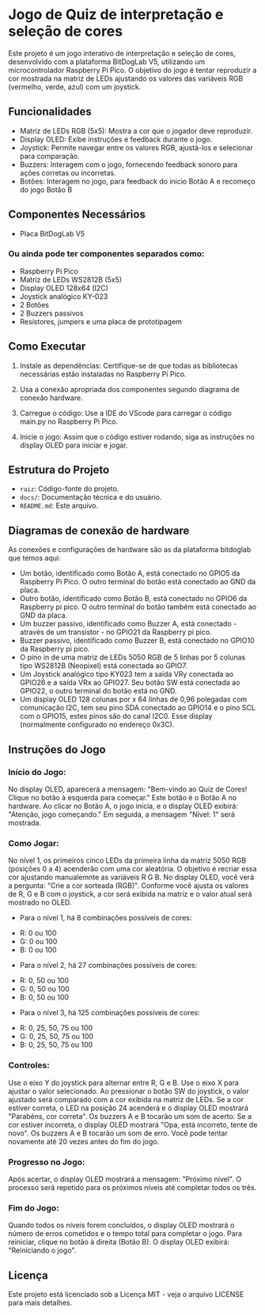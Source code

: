 # Jogo de Quiz de interpretação e seleção de cores

Este projeto é um jogo interativo de interpretação e seleção de cores, desenvolvido com a plataforma BitDogLab V5, utilizando um microcontrolador Raspberry Pi Pico. O objetivo do jogo é tentar reproduzir a cor mostrada na matriz de LEDs ajustando os valores das variáveis RGB (vermelho, verde, azul) com um joystick.

## Funcionalidades

- Matriz de LEDs RGB (5x5): Mostra a cor que o jogador deve reproduzir.
- Display OLED: Exibe instruções e feedback durante o jogo.
- Joystick: Permite navegar entre os valores RGB, ajustá-los e selecionar para comparação.
- Buzzers: Interagem com o jogo, fornecendo feedback sonoro para ações corretas ou incorretas.
- Botões: Interagem no jogo, para feedback do inicio Botão A e recomeço do jogo Botão B

## Componentes Necessários
- Placa BitDogLab V5
  
### Ou ainda pode ter componentes separados como:
  - Raspberry Pi Pico
  - Matriz de LEDs WS2812B (5x5)
  - Display OLED 128x64 (I2C)
  - Joystick analógico KY-023
  - 2 Botões
  - 2 Buzzers passivos
  - Resistores, jumpers e uma placa de prototipagem

## Como Executar

1. Instale as dependências: Certifique-se de que todas as bibliotecas necessárias estão instaladas no Raspberry Pi Pico.

2. Usa a conexão apropriada dos componentes segundo diagrama de conexão hardware.

3. Carregue o código: Use a IDE do VScode para carregar o código main.py no Raspberry Pi Pico.

4. Inicie o jogo: Assim que o código estiver rodando, siga as instruções no display OLED para iniciar e jogar.

## Estrutura do Projeto

- `raiz`: Código-fonte do projeto.
- `docs/`: Documentação técnica e do usuário.
- `README.md`: Este arquivo.
  
## Diagramas de conexão de hardware
As conexões e configurações de hardware são as da plataforma bitdoglab que temos aqui:
- Um botão, identificado como Botão A, está conectado no GPIO5 da Raspberry Pi Pico. O outro terminal do botão está conectado ao GND da placa. 
- Outro botão, identificado como Botão B, está conectado no GPIO6 da Raspberry pi pico. O outro terminal do botão também está conectado ao GND da placa.
- Um buzzer passivo, identificado como Buzzer A, está conectado - através de um transistor - no GPIO21 da Raspberry pi pico.
- Buzzer passivo, identificado como Buzzer B, está conectado no GPIO10 da Raspberry pi pico.
- O pino in de uma matriz de LEDs 5050 RGB de 5 linhas por 5 colunas tipo WS2812B (Neopixel) está conectada ao GPIO7. 
- Um Joystick analógico tipo KY023 tem a saída VRy conectada ao GPIO26 e a saída VRx ao GPIO27. Seu botão SW está conectada ao GPIO22, o outro terminal do botão está no GND. 
- Um display OLED 128 colunas por  x 64 linhas de 0,96 polegadas com comunicação I2C, tem seu pino SDA conectado ao GPIO14 e o pino SCL com o GPIO15, estes pinos são do canal I2C0. Esse display (normalmente configurado no endereço 0x3C).

## Instruções do Jogo 

### Início do Jogo:

No display OLED, aparecerá a mensagem: "Bem-vindo ao Quiz de Cores! Clique no botão à esquerda para começar." Este botão é o Botão A no hardware.
Ao clicar no Botão A, o jogo inicia, e o display OLED exibirá: "Atenção, jogo começando." Em seguida, a mensagem "Nível: 1" será mostrada.

### Como Jogar:

No nível 1, os primeiros cinco LEDs da primeira linha da matriz 5050 RGB (posições 0 a 4) acenderão com uma cor aleatória. O objetivo é recriar essa cor ajustando manualemnte as variáveis R G B.
No display OLED, você verá a pergunta: "Crie a cor sorteada (RGB)". Conforme você ajusta os valores de R, G e B com o joystick, a cor será exibida na matriz e o valor atual será mostrado no OLED.
- Para o nível 1, há 8 combinações possíveis de cores:
* R: 0 ou 100
* G: 0 ou 100
* B: 0 ou 100
- Para o nível 2, há 27 combinações possíveis de cores:
* R: 0, 50 ou 100
* G: 0, 50 ou 100
* B: 0, 50 ou 100
- Para o nível 3, há 125 combinações possíveis de cores:
* R: 0, 25, 50, 75 ou 100
* G: 0, 25, 50, 75 ou 100
* B: 0, 25, 50, 75 ou 100

### Controles:

Use o eixo Y do joystick para alternar entre R, G e B. Use o eixo X para ajustar o valor selecionado.
Ao pressionar o botão SW do joystick, o valor ajustado será comparado com a cor exibida na matriz de LEDs.
Se a cor estiver correta, o LED na posição 24 acenderá e o display OLED mostrará "Parabéns, cor correta". Os buzzers A e B tocarão um som de acerto.
Se a cor estiver incorreta, o display OLED mostrará "Opa, está incorreto, tente de novo". Os buzzers A e B tocarão um som de erro. Você pode tentar novamente até 20 vezes antes do fim do jogo.

### Progresso no Jogo:

Após acertar, o display OLED mostrará a mensagem: "Próximo nível".
O processo será repetido para os próximos níveis até completar todos os três.

### Fim do Jogo:

Quando todos os níveis forem concluídos, o display OLED mostrará o número de erros cometidos e o tempo total para completar o jogo.
Para reiniciar, clique no botão à direita (Botão B). O display OLED exibirá: "Reiniciando o jogo".


## Licença

Este projeto está licenciado sob a Licença MIT - veja o arquivo LICENSE para mais detalhes.
